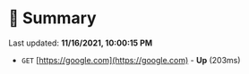 # 📖 Summary
Last updated: **11/16/2021, 10:00:15 PM**

- `GET` [https://google.com](https://google.com) - **Up** (203ms)
